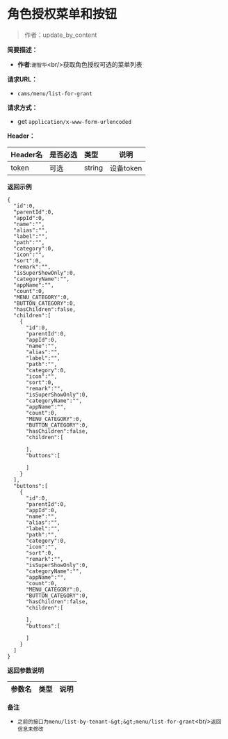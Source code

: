 # 角色授权菜单和按钮

> 作者：update_by_content

**简要描述：** 

- **作者**:`谢智华`&lt;br/&gt;获取角色授权可选的菜单列表

**请求URL：** 
- ` cams/menu/list-for-grant `
  
**请求方式：**
- get `application/x-www-form-urlencoded` 

**Header：** 

|Header名|是否必选|类型|说明|
|:----    |:---|:----- |-----   |
|token |可选  |string |设备token |

 **返回示例**

``` 
{
  "id":0,
  "parentId":0,
  "appId":0,
  "name":"",
  "alias":"",
  "label":"",
  "path":"",
  "category":0,
  "icon":"",
  "sort":0,
  "remark":"",
  "isSuperShowOnly":0,
  "categoryName":"",
  "appName":"",
  "count":0,
  "MENU_CATEGORY":0,
  "BUTTON_CATEGORY":0,
  "hasChildren":false,
  "children":[
    {
      "id":0,
      "parentId":0,
      "appId":0,
      "name":"",
      "alias":"",
      "label":"",
      "path":"",
      "category":0,
      "icon":"",
      "sort":0,
      "remark":"",
      "isSuperShowOnly":0,
      "categoryName":"",
      "appName":"",
      "count":0,
      "MENU_CATEGORY":0,
      "BUTTON_CATEGORY":0,
      "hasChildren":false,
      "children":[
        
      ],
      "buttons":[
        
      ]
    }
  ],
  "buttons":[
    {
      "id":0,
      "parentId":0,
      "appId":0,
      "name":"",
      "alias":"",
      "label":"",
      "path":"",
      "category":0,
      "icon":"",
      "sort":0,
      "remark":"",
      "isSuperShowOnly":0,
      "categoryName":"",
      "appName":"",
      "count":0,
      "MENU_CATEGORY":0,
      "BUTTON_CATEGORY":0,
      "hasChildren":false,
      "children":[
        
      ],
      "buttons":[
        
      ]
    }
  ]
}
```

 **返回参数说明** 

|参数名|类型|说明|
|:-----  |:-----|----- |

 **备注** 

- `之前的接口为menu/list-by-tenant-&gt;&gt;menu/list-for-grant`&lt;br/&gt;`返回信息未修改`